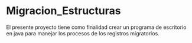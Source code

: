 # Migracion_Estructuras
El presente proyecto tiene como finalidad crear un programa de escritorio en java para manejar los procesos de los registros migratorios.
